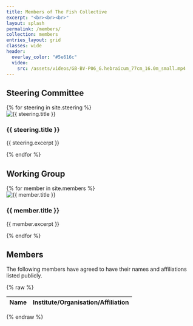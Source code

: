 ```yaml
---
title: Members of The Fish Collective
excerpt: "<br><br><br>"
layout: splash
permalink: /members/
collection: members
entries_layout: grid
classes: wide
header:
  overlay_color: "#5e616c"
  video:
    src: /assets/videos/GB-BV-P06_G.hebraicum_77cm_16.0m_small.mp4
---
```


## Steering Committee
<div class="members-grid">
  {% for steering in site.steering %}
    <div class="member-card">
        <img src="{{ steering.image }}" alt="{{ steering.title }}">
        <h3>{{ steering.title }}</h3>
      <p class="steering-subtitle">{{ steering.excerpt }}</p>
    </div>
  {% endfor %}
</div>

## Working Group
<div class="members-grid">
  {% for member in site.members %}
    <div class="member-card">
        <img src="{{ member.image }}" alt="{{ member.title }}">
        <h3>{{ member.title }}</h3>
      <p class="member-subtitle">{{ member.excerpt }}</p>
    </div>
  {% endfor %}
</div>

## Members
The following members have agreed to have their names and affiliations listed publicly.

{% raw %}
<link rel="stylesheet" href="https://cdn.datatables.net/1.13.6/css/jquery.dataTables.min.css">

<table id="members-table" class="display" style="width:100%">
  <thead>
    <tr>
      <th>Name</th>
      <th>Institute/Organisation/Affiliation</th>
    </tr>
  </thead>
  <tbody></tbody>
</table>

<script src="https://code.jquery.com/jquery-3.7.1.min.js"></script>
<script src="https://cdn.datatables.net/1.13.6/js/jquery.dataTables.min.js"></script>

<script>
document.addEventListener("DOMContentLoaded", function() {
  const sheetId = "1mH0FxPVJAqllZV5DAGlH585fGIHUgQA3WoZQ6LpQKDE"; // your sheet ID
  const gid = "837565785"; // your sheet tab GID
  const sheetUrl = `https://docs.google.com/spreadsheets/d/${sheetId}/gviz/tq?tqx=out:json&gid=${gid}`;

fetch(sheetUrl)
    .then(res => res.text())
    .then(text => {
      // Remove Google's JSONP wrapper
      const json = JSON.parse(text.substr(47).slice(0, -2));
      const rows = json.table.rows;
      const tableBody = document.querySelector("#members-table tbody");

      // Skip the first row (header)
      rows.slice(1).forEach(row => {
        const name = row.c[0] ? row.c[0].v : "";
        const affiliation = row.c[1] ? row.c[1].v : "";

        if (name && affiliation) {
          const tr = document.createElement("tr");
          tr.innerHTML = `<td>${name}</td><td>${affiliation}</td>`;
          tableBody.appendChild(tr);
        }
      });

      // Initialize DataTables
      $('#members-table').DataTable({
      autoWidth: false
      });
    })
    .catch(err => console.error("Error loading data:", err));
});
</script>
{% endraw %}

